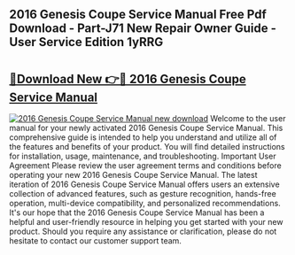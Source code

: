 ## 2016 Genesis Coupe Service Manual Free Pdf Download - Part-J71 New Repair Owner Guide - User Service Edition 1yRRG

# <h2><a href="http://bc58931.oget.top/?id=2016+Genesis+Coupe+Service+Manual">🔗Download New 👉🔴 2016 Genesis Coupe Service Manual</a></h2>

[![2016 Genesis Coupe Service Manual new download](https://i.imgur.com/5g1atiW.png)](http://bc58931.oget.top/?id=2016+Genesis+Coupe+Service+Manual)
Welcome to the user manual for your newly activated 2016 Genesis Coupe Service Manual. This comprehensive guide is intended to help you understand and utilize all of the features and benefits of your product. You will find detailed instructions for installation, usage, maintenance, and troubleshooting. Important User Agreement Please review the user agreement terms and conditions before operating your new 2016 Genesis Coupe Service Manual. The latest iteration of 2016 Genesis Coupe Service Manual offers users an extensive collection of advanced features, such as gesture recognition, hands-free operation, multi-device compatibility, and personalized recommendations. It's our hope that the 2016 Genesis Coupe Service Manual has been a helpful and user-friendly resource in helping you get started with your new product. Should you require any assistance or clarification, please do not hesitate to contact our customer support team.
